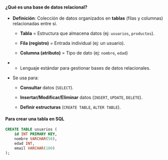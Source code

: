 #### **¿Qué es una base de datos relacional?**

- **Definición**: Colección de datos organizados en **tablas** (filas y columnas) relacionadas entre sí.
    
    - **Tabla** = Estructura que almacena datos (ej: `usuarios`, `productos`).
        
    - **Fila (registro)** = Entrada individual (ej: un usuario).
        
    - **Columna (atributo)** = Tipo de dato (ej: `nombre`, `edad`)
    
- - Lenguaje estándar para gestionar bases de datos relacionales.
    
- Se usa para:
    
    - **Consultar** datos (`SELECT`).
        
    - **Insertar/Modificar/Eliminar** datos (`INSERT`, `UPDATE`, `DELETE`).
        
    - **Definir estructuras** (`CREATE TABLE`, `ALTER TABLE`).

#### Para crear una tabla en SQL

```sql
CREATE TABLE usuarios (
    id INT PRIMARY KEY,
    nombre VARCHAR(50),
    edad INT,
    email VARCHAR(100)
);
```
